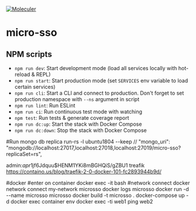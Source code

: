 [![Moleculer](https://badgen.net/badge/Powered%20by/Moleculer/0e83cd)](https://moleculer.services)

# micro-sso

## NPM scripts

- `npm run dev`: Start development mode (load all services locally with hot-reload & REPL)
- `npm run start`: Start production mode (set `SERVICES` env variable to load certain services)
- `npm run cli`: Start a CLI and connect to production. Don't forget to set production namespace with `--ns` argument in script
- `npm run lint`: Run ESLint
- `npm run ci`: Run continuous test mode with watching
- `npm test`: Run tests & generate coverage report
- `npm run dc:up`: Start the stack with Docker Compose
- `npm run dc:down`: Stop the stack with Docker Compose


#Run mongo db replica
run-rs -l ubuntu1804 --keep
// "mongo_uri": "mongodb://localhost:27017,localhost:27018,localhost:27019/micro-sso?replicaSet=rs",

admin:$apr1$jf6Jdquu$HENM1YKi8mBGHQiS/gZBU1
treafik
https://containo.us/blog/traefik-2-0-docker-101-fc2893944b9d/

#docker 
#enter on container
docker exec -it <mycontainer> bash
#network connect
docker network connect my-network microsso
docker logs microsso
docker run -d --name microsso  microsso
docker build -t microsso .
docker-compose up -d
docker exec container env
docker exec -ti web1 ping web2